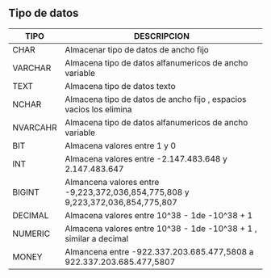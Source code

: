 ## Tipo de datos 


|TIPO   | DESCRIPCION  |   
|------------ |--------|
|  CHAR       | Almacenar tipo de datos de ancho fijo |  
|  VARCHAR    | Almacena tipo de datos alfanumericos de ancho variable |   
|  TEXT       | Almacena tipo de datos texto   |  
|  NCHAR      | Almacena tipo de datos de ancho fijo , espacios vacios los elimina | 
|  NVARCAHR   | Almacena tipo de datos alfanumericos de ancho variable |    
|  BIT        | Almacena valores entre 1 y 0 |  
|  INT        | Almacena valores entre -2.147.483.648 y 2.147.483.647 |  
|  BIGINT     | Almancena valores entre -9,223,372,036,854,775,808 y 9,223,372,036,854,775,807  | 
|  DECIMAL    | Almacena valores entre 10^38 - 1de -10^38 + 1 | 
|  NUMERIC    | Almacena valores entre   10^38 - 1de -10^38 + 1 , similar a decimal | 
|MONEY  |  Almancena entre  -922.337.203.685.477,5808 a 922.337.203.685.477,5807 |
